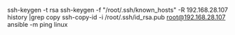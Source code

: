 ssh-keygen -t rsa
ssh-keygen -f "/root/.ssh/known_hosts" -R 192.168.28.107
history |grep copy
ssh-copy-id -i /root/.ssh/id_rsa.pub root@192.168.28.107
ansible -m ping linux
